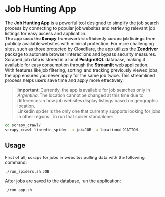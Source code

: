# Job Hunting App

The **Job Hunting App** is a powerful tool designed to simplify the job search process by connecting to popular job websites and retrieving relevant job listings for easy access and application.  
The app uses the **Scrapy** framework to efficiently scrape job listings from publicly available websites with minimal protection. For more challenging sites, such as those protected by Cloudflare, the app utilizes the **Zendriver** package to automate browser interactions and bypass security measures.
Scraped job data is stored in a local **PostgreSQL** database, making it available for easy consumption through the **Streamlit** web application.  
With features like job filtering, sorting, and tracking previously viewed jobs, the app ensures you never apply for the same job twice. This streamlined process helps users save time and apply more effectively.
> **Important**: Currently, the app is available for job searches only in *Argentina*. The location cannot be changed at this time due to     differences in how job websites display listings based on geographic location.  
Linkedin spider is the only one that currently supports looking for jobs in other regions. To run that spider standalone:
```bash
cd scrapy_crawl/
scrapy crawl linkedin_spider -a job=JOB -a location=LOCATION
```

## Usage
First of all, scrape for jobs in websites pulling data with the following command:  
```bash
./run_spiders.sh JOB
```

After jobs are saved to the database, run the application: 
```bash
./run_app.sh
```

